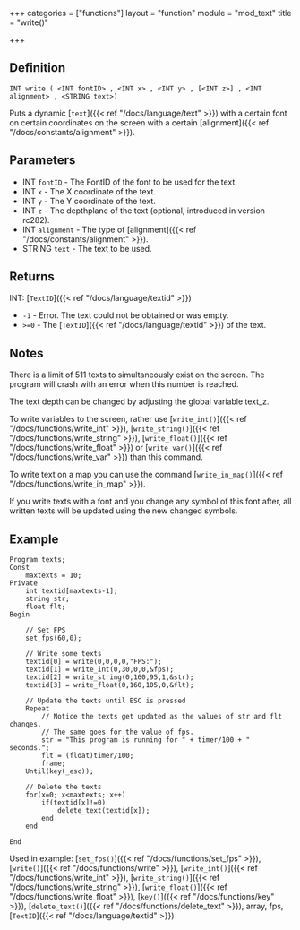 +++
categories = ["functions"]
layout = "function"
module = "mod_text"
title = "write()"

+++

## Definition

    INT write ( <INT fontID> , <INT x> , <INT y> , [<INT z>] , <INT alignment> , <STRING text>)

Puts a dynamic [`text`]({{< ref "/docs/language/text" >}}) with a certain font on certain coordinates on the screen with a certain [alignment]({{< ref "/docs/constants/alignment" >}}).

## Parameters

- INT `fontID` - The FontID of the font to be used for the text.
- INT `x` - The X coordinate of the text.
- INT `y` - The Y coordinate of the text.
- INT `z` - The depthplane of the text (optional, introduced in version rc282).
- INT `alignment` - The type of [alignment]({{< ref "/docs/constants/alignment" >}}).
- STRING `text` - The text to be used.

## Returns

INT: [`TextID`]({{< ref "/docs/language/textid" >}})

- `-1`  - Error. The text could not be obtained or was empty.
- `>=0` - The [`TextID`]({{< ref "/docs/language/textid" >}}) of the text.

## Notes

There is a limit of 511 texts to simultaneously exist on the screen. The program will crash with an error when this number is reached.

The text depth can be changed by adjusting the global variable text_z.

To write variables to the screen, rather use [`write_int()`]({{< ref "/docs/functions/write_int" >}}), [`write_string()`]({{< ref "/docs/functions/write_string" >}}), [`write_float()`]({{< ref "/docs/functions/write_float" >}}) or [`write_var()`]({{< ref "/docs/functions/write_var" >}}) than this command.

To write text on a map you can use the command [`write_in_map()`]({{< ref "/docs/functions/write_in_map" >}}).

If you write texts with a font and you change any symbol of this font after, all written texts will be updated using the new changed symbols.

## Example

```
Program texts;
Const
    maxtexts = 10;
Private
    int textid[maxtexts-1];
    string str;
    float flt;
Begin

    // Set FPS
    set_fps(60,0);

    // Write some texts
    textid[0] = write(0,0,0,0,"FPS:");
    textid[1] = write_int(0,30,0,0,&fps);
    textid[2] = write_string(0,160,95,1,&str);
    textid[3] = write_float(0,160,105,0,&flt);

    // Update the texts until ESC is pressed
    Repeat
        // Notice the texts get updated as the values of str and flt changes.
        // The same goes for the value of fps.
        str = "This program is running for " + timer/100 + " seconds.";
        flt = (float)timer/100;
        frame;
    Until(key(_esc));

    // Delete the texts
    for(x=0; x<maxtexts; x++)
        if(textid[x]!=0)
            delete_text(textid[x]);
        end
    end

End
```

Used in example: [`set_fps()`]({{< ref "/docs/functions/set_fps" >}}), [`write()`]({{< ref "/docs/functions/write" >}}), [`write_int()`]({{< ref "/docs/functions/write_int" >}}), [`write_string()`]({{< ref "/docs/functions/write_string" >}}), [`write_float()`]({{< ref "/docs/functions/write_float" >}}), [`key()`]({{< ref "/docs/functions/key" >}}), [`delete_text()`]({{< ref "/docs/functions/delete_text" >}}), array, fps, [`TextID`]({{< ref "/docs/language/textid" >}})
